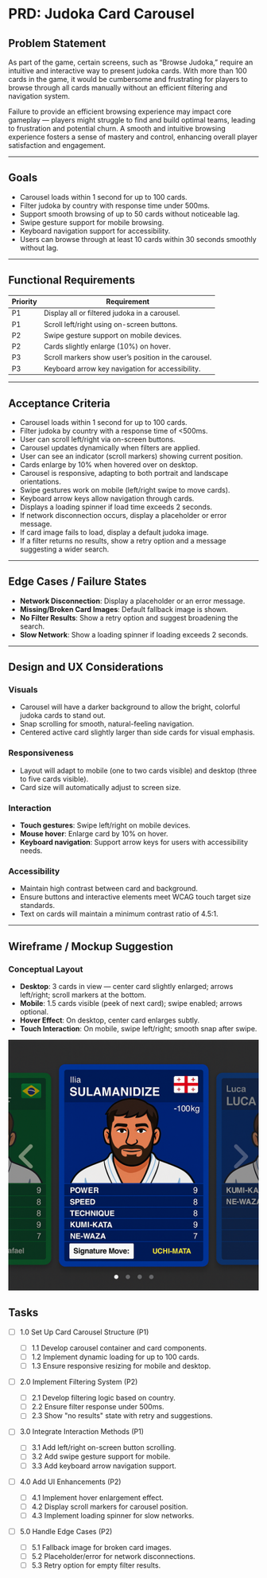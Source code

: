# PRD: Judoka Card Carousel

## Problem Statement

As part of the game, certain screens, such as “Browse Judoka,” require an intuitive and interactive way to present judoka cards. With more than 100 cards in the game, it would be cumbersome and frustrating for players to browse through all cards manually without an efficient filtering and navigation system.

Failure to provide an efficient browsing experience may impact core gameplay — players might struggle to find and build optimal teams, leading to frustration and potential churn. A smooth and intuitive browsing experience fosters a sense of mastery and control, enhancing overall player satisfaction and engagement.

---

## Goals

- Carousel loads within 1 second for up to 100 cards.
- Filter judoka by country with response time under 500ms.
- Support smooth browsing of up to 50 cards without noticeable lag.
- Swipe gesture support for mobile browsing.
- Keyboard navigation support for accessibility.
- Users can browse through at least 10 cards within 30 seconds smoothly without lag.

---

## Functional Requirements

| Priority | Requirement                                          |
| -------- | ---------------------------------------------------- |
| P1       | Display all or filtered judoka in a carousel.        |
| P1       | Scroll left/right using on-screen buttons.           |
| P2       | Swipe gesture support on mobile devices.             |
| P2       | Cards slightly enlarge (10%) on hover.               |
| P3       | Scroll markers show user’s position in the carousel. |
| P3       | Keyboard arrow key navigation for accessibility.     |

---

## Acceptance Criteria

- Carousel loads within 1 second for up to 100 cards.
- Filter judoka by country with a response time of <500ms.
- User can scroll left/right via on-screen buttons.
- Carousel updates dynamically when filters are applied.
- User can see an indicator (scroll markers) showing current position.
- Cards enlarge by 10% when hovered over on desktop.
- Carousel is responsive, adapting to both portrait and landscape orientations.
- Swipe gestures work on mobile (left/right swipe to move cards).
- Keyboard arrow keys allow navigation through cards.
- Displays a loading spinner if load time exceeds 2 seconds.
- If network disconnection occurs, display a placeholder or error message.
- If card image fails to load, display a default judoka image.
- If a filter returns no results, show a retry option and a message suggesting a wider search.

---

## Edge Cases / Failure States

- **Network Disconnection**: Display a placeholder or an error message.
- **Missing/Broken Card Images**: Default fallback image is shown.
- **No Filter Results**: Show a retry option and suggest broadening the search.
- **Slow Network**: Show a loading spinner if loading exceeds 2 seconds.

---

## Design and UX Considerations

### Visuals

- Carousel will have a darker background to allow the bright, colorful judoka cards to stand out.
- Snap scrolling for smooth, natural-feeling navigation.
- Centered active card slightly larger than side cards for visual emphasis.

### Responsiveness

- Layout will adapt to mobile (one to two cards visible) and desktop (three to five cards visible).
- Card size will automatically adjust to screen size.

### Interaction

- **Touch gestures**: Swipe left/right on mobile devices.
- **Mouse hover**: Enlarge card by 10% on hover.
- **Keyboard navigation**: Support arrow keys for users with accessibility needs.

### Accessibility

- Maintain high contrast between card and background.
- Ensure buttons and interactive elements meet WCAG touch target size standards.
- Text on cards will maintain a minimum contrast ratio of 4.5:1.

---

## Wireframe / Mockup Suggestion

### Conceptual Layout

- **Desktop**: 3 cards in view — center card slightly enlarged; arrows left/right; scroll markers at the bottom.
- **Mobile**: 1.5 cards visible (peek of next card); swipe enabled; arrows optional.
- **Hover Effect**: On desktop, center card enlarges subtly.
- **Touch Interaction**: On mobile, swipe left/right; smooth snap after swipe.

![Card Carousel Mockup](/design/mockups/mockupCardCarousel1.png)

## Tasks

- [ ] 1.0 Set Up Card Carousel Structure (P1)
  - [ ] 1.1 Develop carousel container and card components.
  - [ ] 1.2 Implement dynamic loading for up to 100 cards.
  - [ ] 1.3 Ensure responsive resizing for mobile and desktop.
- [ ] 2.0 Implement Filtering System (P2)

  - [ ] 2.1 Develop filtering logic based on country.
  - [ ] 2.2 Ensure filter response under 500ms.
  - [ ] 2.3 Show "no results" state with retry and suggestions.

- [ ] 3.0 Integrate Interaction Methods (P1)

  - [ ] 3.1 Add left/right on-screen button scrolling.
  - [ ] 3.2 Add swipe gesture support for mobile.
  - [ ] 3.3 Add keyboard arrow navigation support.

- [ ] 4.0 Add UI Enhancements (P2)

  - [ ] 4.1 Implement hover enlargement effect.
  - [ ] 4.2 Display scroll markers for carousel position.
  - [ ] 4.3 Implement loading spinner for slow networks.

- [ ] 5.0 Handle Edge Cases (P2)
  - [ ] 5.1 Fallback image for broken card images.
  - [ ] 5.2 Placeholder/error for network disconnections.
  - [ ] 5.3 Retry option for empty filter results.
